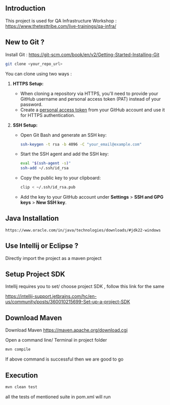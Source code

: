 ## Introduction
This project is used for QA Infrastructure Workshop : https://www.thetesttribe.com/live-trainings/qa-infra/

## New to Git ?

Install Git : https://git-scm.com/book/en/v2/Getting-Started-Installing-Git

```sh
git clone <your_repo_url>
```

You can clone using two ways : 

1. **HTTPS Setup:**
     - When cloning a repository via HTTPS, you'll need to provide your GitHub username and personal access token (PAT) instead of your password.
     - Create a [personal access token](https://github.com/settings/tokens) from your GitHub account and use it for HTTPS authentication.

2. **SSH Setup:**
     - Open Git Bash and generate an SSH key:
       ```bash
       ssh-keygen -t rsa -b 4096 -C "your_email@example.com"
       ```
     - Start the SSH agent and add the SSH key:
       ```bash
       eval "$(ssh-agent -s)"
       ssh-add ~/.ssh/id_rsa
       ```
     - Copy the public key to your clipboard:
       ```bash
       clip < ~/.ssh/id_rsa.pub
       ```
     - Add the key to your GitHub account under **Settings** > **SSH and GPG keys** > **New SSH key**.

## Java Installation

```
https://www.oracle.com/in/java/technologies/downloads/#jdk22-windows
```


## Use Intellij or Eclipse ?

Directly import the project as a maven project

## Setup Project SDK
Intellij requires you to set/ choose project SDK , follow this link for the same

https://intellij-support.jetbrains.com/hc/en-us/community/posts/360010215699-Set-up-a-project-SDK

## Download Maven

Download Maven https://maven.apache.org/download.cgi

Open a command line/ Terminal in project folder
```sh
mvn compile
```

If above command is successful then we are good to go

## Execution

```sh
mvn clean test
```

all the tests of mentioned suite in pom.xml will run

